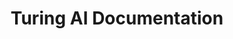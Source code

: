 ---
layout: product
title: Turing AI Documentation
banner-title: Turing AI Reference Documentation
description: Documentation about Turing AI.
---